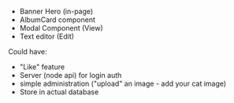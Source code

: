 - Banner Hero (in-page)
- AlbumCard component
- Modal Component (View)
- Text editor (Edit)

Could have:
- "Like" feature
- Server (node api) for login auth
- simple administration ("upload" an image - add your cat image)
- Store in actual database

 
